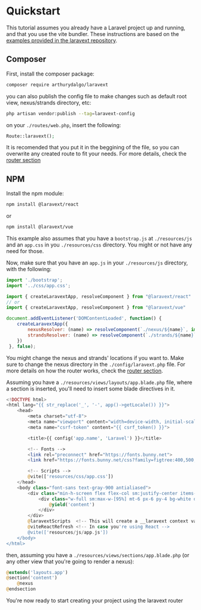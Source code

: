 # Quickstart <!-- {docsify-ignore} -->

This tutorial assumes you already have a Laravel project up and running, and that you use the vite bundler. These instructions are based on the [examples provided in the laravext repository](https://github.com/ArthurYdalgo/laravext/tree/main/examples).

## Composer <!-- {docsify-ignore} -->

First, install the composer package:

```bash
composer require arthurydalgo/laravext
```

you can also publish the config file to make changes such as default root view, nexus/strands directory, etc:

```bash
php artisan vendor:publish --tag=laravext-config
```

on your `./routes/web.php`, insert the following:

```php
Route::laravext();
```

It is recomended that you put it in the beggining of the file, so you can overwrite any created route to fit your needs. For more details, check the [router section](/router)

## NPM <!-- {docsify-ignore} -->

Install the npm module:

```bash
npm install @laravext/react
```

or

```bash
npm install @laravext/vue
```

This example also assumes that you have a `bootstrap.js` at `./resources/js` and an `app.css` in you `./resources/css` directory. You might or not have any need for those.

Now, make sure that you have an `app.js` in your `./resources/js` directory, with the following:

```javascript
import './bootstrap';
import '../css/app.css';

import { createLaravextApp, resolveComponent } from "@laravext/react"
// or
import { createLaravextApp, resolveComponent } from "@laravext/vue"

document.addEventListener('DOMContentLoaded', function() {
    createLaravextApp({
        nexusResolver: (name) => resolveComponent(`./nexus/${name}`, import.meta.glob('./nexus/**/*')),
        strandsResolver: (name) => resolveComponent(`./strands/${name}`, import.meta.glob('./strands/**/*'))
    })
 }, false);
```

You might change the nexus and strands' locations if you want to. Make sure to change the nexus directory in the `./config/laravext.php` file. For more details on how the router works, check the [router section](/router).

Assuming you have a `./resources/views/layouts/app.blade.php` file, where a section is inserted, you'll need to insert some blade directives in it.

```php
<!DOCTYPE html>
<html lang="{{ str_replace('_', '-', app()->getLocale()) }}">
    <head>
        <meta charset="utf-8">
        <meta name="viewport" content="width=device-width, initial-scale=1">
        <meta name="csrf-token" content="{{ csrf_token() }}">

        <title>{{ config('app.name', 'Laravel') }}</title>

        <!-- Fonts -->
        <link rel="preconnect" href="https://fonts.bunny.net">
        <link href="https://fonts.bunny.net/css?family=figtree:400,500,600&display=swap" rel="stylesheet" />

        <!-- Scripts -->
        @vite(['resources/css/app.css'])
    </head>
    <body class="font-sans text-gray-900 antialiased">
        <div class="min-h-screen flex flex-col sm:justify-center items-center pt-6 sm:pt-0 bg-gray-100 dark:bg-gray-900">
            <div class="w-full sm:max-w-[95%] mt-6 px-6 py-4 bg-white dark:bg-gray-800 shadow-md overflow-hidden sm:rounded-lg text-white">
                @yield('content')
            </div>
        </div>
        @laravextScripts  <!-- This will create a __laravext context variable -->> 
        @viteReactRefresh <!-- In case you're using React -->
        @vite(['resources/js/app.js'])
    </body>
</html>
```

then, assuming you have a `./resources/views/sections/app.blade.php` (or any other view that you're going to render a nexus):

```php
@extends('layouts.app')
@section('content')
    @nexus
@endsection
```

You're now ready to start creating your project using the laravext router